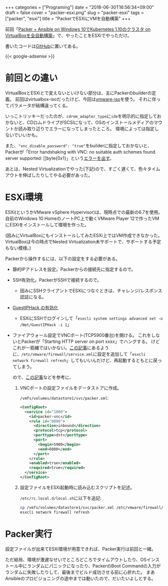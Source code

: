 +++
categories = ["Programing"]
date = "2018-06-30T16:56:34+09:00"
draft = false
cover = "packer-esxi.png"
slug = "packer-esxi"
tags = ["packer", "esxi"]
title = "PackerでESXiにVMを自動構築"
+++

前回「[Packer + Ansible on Windows 10でKubernetes 1.10のクラスタ on VirtualBoxを全自動構築](https://www.kaitoy.xyz/2018/06/17/packer-k8s/)」で、やったことをESXiでやっただけ。

<!--more-->

書いたコードは[GitHub](https://github.com/kaitoy/packer-k8s)に置いてある。

{{< google-adsense >}}

# 前回との違い

VirtualBoxとESXiとで変えないといけない部分は、主にPackerのbuilderの定義。
前回はvirtualbox-isoだったけど、今回は[vmware-iso](https://www.packer.io/docs/builders/vmware-iso.html)を使う。
それに伴ってパラメータが結構違ってくる。

いっこトリッキーだったのが、`cdrom_adapter_type`に`ide`を明示的に指定しておかないと、CDロムドライブがSCSIになって、OSのインストールメディアのマウントか読み取り辺りでエラーになってしまったところ。
環境によっては指定しないでいいかも。

また、`"vnc_disable_password": "true"`をbuilderに指定しておかないと、Packerが「Error handshaking with VNC: no suitable auth schemes found. server supported: []byte{0x1}」という[エラーを出す](https://github.com/hashicorp/packer/issues/5939)。

あとは、Nested Virtualizationでやった(下記)ので、すごく遅くて、色々タイムアウトを伸ばしたりしてやる必要があった。

# ESXi環境

ESXi(というかVMware vSphere Hypervisor)は、現時点での最新の6.7を使用。
自前のWindows 10 HomeのノートPC上で動くVMware Player 12で作ったVMにESXiをインストールして環境を作った。

(因みにVirtualBoxにもインストールしてみたESXi上ではVM作成できなかった。VirtualBoxは今の時点でNested Virtualization未サポートで、サポートする予定もない模様。)

Packerから操作するには、以下の設定をする必要がある。

* 静的IPアドレスを設定。Packerからの接続先に指定するので。
* SSH有効化。PackerがSSHで接続するので。
    * 因みにSSHクライアントでESXiにつなぐときは、チャレンジ/レスポンス認証になる。
* [GuestIPHack の有効化](https://www.packer.io/docs/builders/vmware-iso.html#building-on-a-remote-vsphere-hypervisor)
    * ESXiにSSHでログインして「`esxcli system settings advanced set -o /Net/GuestIPHack -i 1`」
* ファイアウォール設定でVNCポート(TCP5900番台)を開ける。
    これをしないとPackerが「Starting HTTP server on port xxxx」でハングする。
    けどこれが一筋縄ではいかない。[この記事](https://kb.vmware.com/s/article/2008226?lang=ja)にあるように、`/etc/vmware/firewall/service.xml`に設定を追加して「`esxcli network firewall refresh`」してもいいんだけど、再起動するともとに戻ってしまう。

    ので、[この記事](https://kb.vmware.com/s/article/2043564)などを参考に、

    1. VNCポートの設定ファイルをデータストアに作成。

        `/vmfs/volumes/datastore1/svc/packer.xml`:

        ```xml
        <ConfigRoot>
          <service id="1000">
            <id>packer-vnc</id>
            <rule id="0000">
              <direction>inbound</direction>
              <protocol>tcp</protocol>
              <porttype>dst</porttype>
              <port>
                <begin>5900</begin>
                <end>6000</end>
              </port>
            </rule>
            <enabled>true</enabled>
            <required>true</required>
          </service>
        </ConfigRoot>
        ```

    2. 設定ファイルをESXi起動時に読み込むスクリプトを記述。

        `/etc/rc.local.d/local.sh`に以下を追記:

        ```sh
        cp /vmfs/volumes/datastore1/svc/packer.xml /etc/vmware/firewall/
        esxcli network firewall refresh
        ```

# Packer実行

設定ファイルが出来てESXi環境が用意できれば、Packer実行は前回と一緒。

ただ結局、環境が激遅なせいでところどころでタイムアウトしたり、OSインストール中にランダムにパニックになったり、PackerのBoot Commandの入力がランダムに失敗したりして、最後までビルド成功させる前に心折れた。
まあAnsibleのプロビジョニングの途中までは動いたので、だいたいよしとする。
